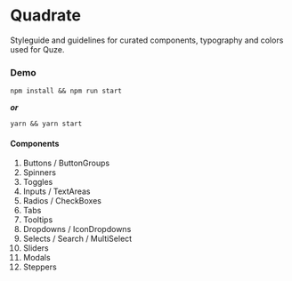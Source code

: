 # Quadrate
Styleguide and guidelines for curated components, typography and colors used for Quze. 

### Demo
```
npm install && npm run start
```
___or___
```
yarn && yarn start
```

#### Components
1. Buttons / ButtonGroups
2. Spinners
3. Toggles
4. Inputs / TextAreas
5. Radios / CheckBoxes
6. Tabs
7. Tooltips
8. Dropdowns / IconDropdowns
9. Selects / Search / MultiSelect
10. Sliders
11. Modals
12. Steppers